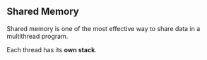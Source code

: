 Shared Memory
------------------------------------------

Shared memory is one of the most effective way to share data in a multithread program. 

Each thread has its **own stack**.
